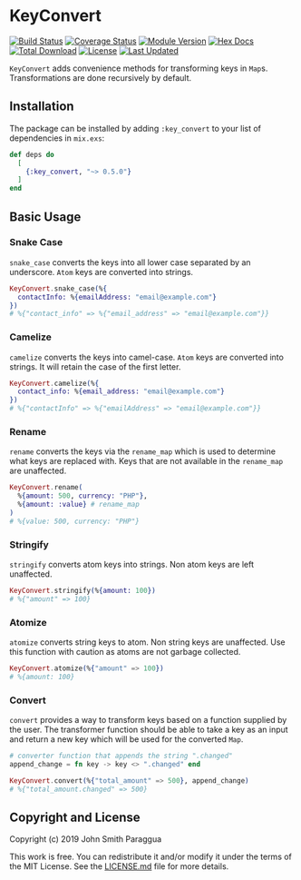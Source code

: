 # KeyConvert

[![Build Status](https://travis-ci.org/smitparaggua/key_convert.svg?branch=master)](https://travis-ci.org/smitparaggua/key_convert)
[![Coverage Status](https://coveralls.io/repos/github/smitparaggua/key_convert/badge.svg?branch=master)](https://coveralls.io/github/smitparaggua/key_convert?branch=master)
[![Module Version](https://img.shields.io/hexpm/v/key_convert.svg)](https://hex.pm/packages/key_convert)
[![Hex Docs](https://img.shields.io/badge/hex-docs-lightgreen.svg)](https://hexdocs.pm/key_convert/)
[![Total Download](https://img.shields.io/hexpm/dt/key_convert.svg)](https://hex.pm/packages/key_convert)
[![License](https://img.shields.io/hexpm/l/key_convert.svg)](https://github.com/smitparaggua/key_convert/blob/master/LICENSE.md)
[![Last Updated](https://img.shields.io/github/last-commit/smitparaggua/key_convert.svg)](https://github.com/smitparaggua/key_convert/commits/master)

`KeyConvert` adds convenience methods for transforming keys in `Map`s.
Transformations are done recursively by default.

## Installation

The package can be installed by adding `:key_convert` to your list of
dependencies in `mix.exs`:

```elixir
def deps do
  [
    {:key_convert, "~> 0.5.0"}
  ]
end
```

## Basic Usage

### Snake Case

`snake_case` converts the keys into all lower case separated by an underscore.
`Atom` keys are converted into strings.

```elixir
KeyConvert.snake_case(%{
  contactInfo: %{emailAddress: "email@example.com"}
})
# %{"contact_info" => %{"email_address" => "email@example.com"}}
```

### Camelize

`camelize` converts the keys into camel-case. `Atom` keys are converted into
strings. It will retain the case of the first letter.

```elixir
KeyConvert.camelize(%{
  contact_info: %{email_address: "email@example.com"}
})
# %{"contactInfo" => %{"emailAddress" => "email@example.com"}}
```

### Rename

`rename` converts the keys via the `rename_map` which is used to
determine what keys are replaced with. Keys that are not available
in the `rename_map` are unaffected.

```elixir
KeyConvert.rename(
  %{amount: 500, currency: "PHP"},
  %{amount: :value} # rename_map
)
# %{value: 500, currency: "PHP"}
```

### Stringify

`stringify` converts atom keys into strings. Non atom keys are left unaffected.

```elixir
KeyConvert.stringify(%{amount: 100})
# %{"amount" => 100}
```

### Atomize

`atomize` converts string keys to atom. Non string keys are unaffected.
Use this function with caution as atoms are not garbage collected.

```elixir
KeyConvert.atomize(%{"amount" => 100})
# %{amount: 100}
```

### Convert

`convert` provides a way to transform keys based on a function supplied
by the user. The transformer function should be able to take a key as an input
and return a new key which will be used for the converted `Map`.

```elixir
# converter function that appends the string ".changed"
append_change = fn key -> key <> ".changed" end

KeyConvert.convert(%{"total_amount" => 500}, append_change)
# %{"total_amount.changed" => 500}
```

## Copyright and License

Copyright (c) 2019 John Smith Paraggua

This work is free. You can redistribute it and/or modify it under the
terms of the MIT License. See the [LICENSE.md](./LICENSE.md) file for more details.
